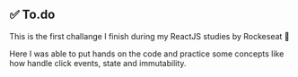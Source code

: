 ## :white_check_mark: To.do  

This is the first challange I finish during my ReactJS studies by Rockeseat :rocket:

Here I was able to put hands on the code and practice some concepts like how handle click events, state and immutability.
